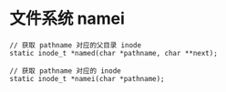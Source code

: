 # 文件系统 namei

    // 获取 pathname 对应的父目录 inode
    static inode_t *named(char *pathname, char **next);

    // 获取 pathname 对应的 inode
    static inode_t *namei(char *pathname);